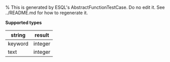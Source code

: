 % This is generated by ESQL's AbstractFunctionTestCase. Do no edit it. See ../README.md for how to regenerate it.

**Supported types**

| string | result |
| --- | --- |
| keyword | integer |
| text | integer |

